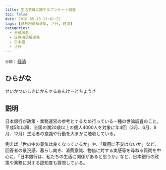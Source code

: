 ```yaml
---
title: 生活意識に関するアンケート調査
toc: false
date: 2018-05-18 13:41:22
tags: [证券用语解说集, さ行, 経済]
categories:
  - 金融服务
  - 证券用语解说集
  - 日本語
  - さ行
---
```


`分類：` [経済](/tags/経済/)

## ひらがな

せいかついしきにかんするあんけーとちょうさ

## 説明

日本銀行が政策・業務運営の参考とするため行っている一種の世論調査のこと。平成5年以降、全国の満20歳以上の個人4000人を対象に年4回（3月、6月、9月、12月）生活者の意識や行動を大まかに聴収している。

例えば「世の中の景気は良くなっているか」や、「雇用に不安はないか」など、回答者の景況感、暮らし向き、消費意識、物価に対する実感等を尋ねる質問を中心に、「日本銀行は、私たちの生活に関係があると思うか」など、日本銀行の政策や業務に対する認知度も質問している。

